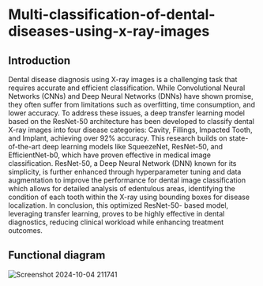# Multi-classification-of-dental-diseases-using-x-ray-images
## Introduction
Dental disease diagnosis using X-ray images is a challenging task that requires
accurate and efficient classification. While Convolutional Neural Networks (CNNs)
and Deep Neural Networks (DNNs) have shown promise, they often suffer from
limitations such as overfitting, time consumption, and lower accuracy. To address
these issues, a deep transfer learning model based on the ResNet-50 architecture has
been developed to classify dental X-ray images into four disease categories: Cavity,
Fillings, Impacted Tooth, and Implant, achieving over 92% accuracy. This research
builds on state-of-the-art deep learning models like SqueezeNet, ResNet-50, and
EfficientNet-b0, which have proven effective in medical image classification. 
ResNet-50, a Deep Neural Network (DNN) known for its simplicity, is further
enhanced through hyperparameter tuning and data augmentation to improve the
performance for dental image classification which allows for detailed analysis of
edentulous areas, identifying the condition of each tooth within the X-ray using
bounding boxes for disease localization. In conclusion, this optimized ResNet-50-
based model, leveraging transfer learning, proves to be highly effective in dental
diagnostics, reducing clinical workload while enhancing treatment outcomes.

## Functional diagram
![Screenshot 2024-10-04 211741](https://github.com/user-attachments/assets/27ad8f55-8f5e-461e-a84d-46dd23cb0ae1)
